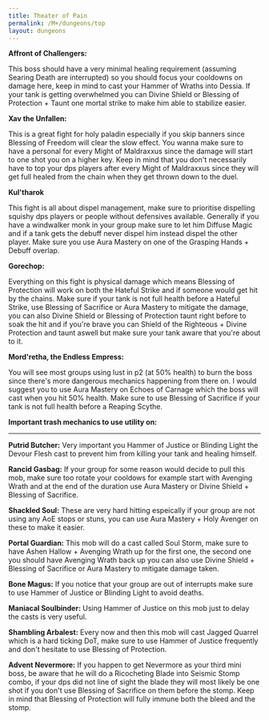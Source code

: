 ```yaml
---
title: Theater of Pain
permalink: /M+/dungeons/top
layout: dungeons
---
```

**Affront of Challengers:**

This boss should have a very minimal healing requirement (assuming Searing Death are interrupted) so you should focus your cooldowns on damage here, keep in mind to cast your Hammer of Wraths into Dessia. If your tank is getting overwhelmed you can Divine Shield or Blessing of Protection + Taunt one mortal strike to make him able to stabilize easier.

**Xav the Unfallen:**

This is a great fight for holy paladin especially if you skip banners since Blessing of Freedom will clear the slow effect. You wanna make sure to have a personal for every Might of Maldraxxus since the damage will start to one shot you on a higher key. Keep in mind that you don't necessarily have to top your dps players after every Might of Maldraxxus since they will get full healed from the chain when they get thrown down to the duel.

**Kul'tharok**

This fight is all about dispel management, make sure to prioritise dispelling squishy dps players or people without defensives available. Generally if you have a windwalker monk in your group make sure to let him Diffuse Magic and if a tank gets the debuff never dispel him instead dispel the other player. Make sure you use Aura Mastery on one of the Grasping Hands + Debuff overlap.

**Gorechop:**

Everything on this fight is physical damage which means Blessing of Protection will work on both the Hateful Strike and if someone would get hit by the chains. Make sure if your tank is not full health before a Hateful Strike, use Blessing of Sacrifice or Aura Mastery to mitigate the damage, you can also Divine Shield or Blessing of Protection taunt right before to soak the hit and if you're brave you can Shield of the Righteous + Divine Protection and taunt aswell but make sure your tank aware that you're about to it.

**Mord'retha, the Endless Empress:**

You will see most groups using lust in p2 (at 50% health) to burn the boss since there's more dangerous mechanics happening from there on. I would suggest you to use Aura Mastery on Echoes of Carnage which the boss will cast when you hit 50% health. Make sure to use Blessing of Sacrifice if your tank is not full health before a Reaping Scythe.

**Important trash mechanics to use utility on:**

---
**Putrid Butcher:** Very important you Hammer of Justice or Blinding Light the Devour Flesh cast to prevent him from killing your tank and healing himself.

**Rancid Gasbag:** If your group for some reason would decide to pull this mob, make sure too rotate your cooldows for example start with Avenging Wrath and at the end of the duration use Aura Mastery or Divine Shield + Blessing of Sacrifice.

**Shackled Soul:** These are very hard hitting espeically if your group are not using any AoE stops or stuns, you can use Aura Mastery + Holy Avenger on these to make it easier.

**Portal Guardian:** This mob will do a cast called Soul Storm, make sure to have Ashen Hallow + Avenging Wrath up for the first one, the second one you should have Avenging Wrath back up you can also use Divine Shield + Blessing of Sacrifice or Aura Mastery to mitigate damage taken.

**Bone Magus:** If you notice that your group are out of interrupts make sure to use Hammer of Justice or Blinding Light to avoid deaths.

**Maniacal Soulbinder:** Using Hammer of Justice on this mob just to delay the casts is very useful.

**Shambling Arbalest:** Every now and then this mob will cast Jagged Quarrel which is a hard ticking DoT, make sure to use Hammer of Justice frequently and don't hesitate to use Blessing of Protection.

**Advent Nevermore:** If you happen to get Nevermore as your third mini boss, be aware that he will do a Ricocheting Blade into Seismic Stomp combo, if your dps did not line of sight the blade they will most likely be one shot if you don't use Blessing of Sacrifice on them before the stomp. Keep in mind that Blessing of Protection will fully immune both the bleed and the stomp.
